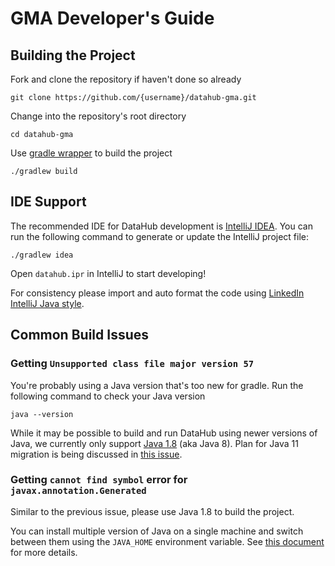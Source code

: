 # GMA Developer's Guide

## Building the Project

Fork and clone the repository if haven't done so already

```
git clone https://github.com/{username}/datahub-gma.git
```

Change into the repository's root directory

```
cd datahub-gma
```

Use [gradle wrapper](https://docs.gradle.org/current/userguide/gradle_wrapper.html) to build the project

```
./gradlew build
```

## IDE Support

The recommended IDE for DataHub development is [IntelliJ IDEA](https://www.jetbrains.com/idea/). You can run the
following command to generate or update the IntelliJ project file:

```
./gradlew idea
```

Open `datahub.ipr` in IntelliJ to start developing!

For consistency please import and auto format the code using
[LinkedIn IntelliJ Java style](../gradle/idea/LinkedIn%20Style.xml).

## Common Build Issues

### Getting `Unsupported class file major version 57`

You're probably using a Java version that's too new for gradle. Run the following command to check your Java version

```
java --version
```

While it may be possible to build and run DataHub using newer versions of Java, we currently only support
[Java 1.8](https://www.oracle.com/java/technologies/javase/javase-jdk8-downloads.html) (aka Java 8). Plan for Java 11
migration is being discussed in [this issue](https://github.com/linkedin/datahub/issues/1699).

### Getting `cannot find symbol` error for `javax.annotation.Generated`

Similar to the previous issue, please use Java 1.8 to build the project.

You can install multiple version of Java on a single machine and switch between them using the `JAVA_HOME` environment
variable. See [this document](https://docs.oracle.com/cd/E21454_01/html/821-2531/inst_jdk_javahome_t.html) for more
details.
